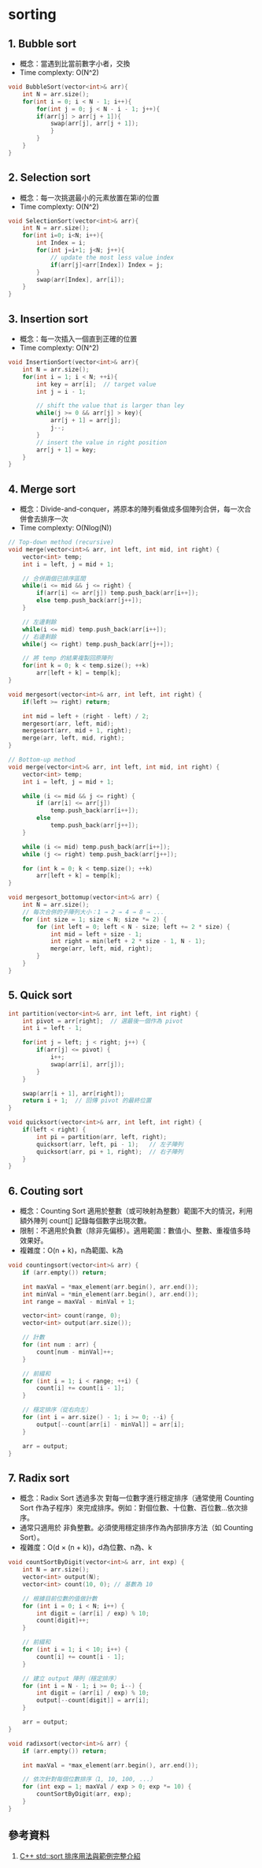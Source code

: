 # sorting

## 1. Bubble sort

* 概念：當遇到比當前數字小者，交換
* Time complexty: O(N^2)

```cpp
void BubbleSort(vector<int>& arr){
    int N = arr.size();
    for(int i = 0; i < N - 1; i++){
        for(int j = 0; j < N - i - 1; j++){
        if(arr[j] > arr[j + 1]){
            swap(arr[j], arr[j + 1]);
            }
        }
    }
}
```

## 2. Selection sort

* 概念：每一次挑選最小的元素放置在第i的位置
* Time complexty: O(N^2)

```cpp
void SelectionSort(vector<int>& arr){
    int N = arr.size();
    for(int i=0; i<N; i++){
        int Index = i;
        for(int j=i+1; j<N; j++){
            // update the most less value index
            if(arr[j]<arr[Index]) Index = j;
        }
        swap(arr[Index], arr[i]);
    }
}
```

## 3. Insertion sort

* 概念：每一次插入一個直到正確的位置
* Time complexty: O(N^2)

```cpp
void InsertionSort(vector<int>& arr){
    int N = arr.size();
    for(int i = 1; i < N; ++i){
        int key = arr[i];  // target value
        int j = i - 1;

        // shift the value that is larger than ley
        while(j >= 0 && arr[j] > key){
            arr[j + 1] = arr[j];
            j--;
        }
        // insert the value in right position
        arr[j + 1] = key;
    }
}
```

## 4. Merge sort

* 概念：Divide-and-conquer，將原本的陣列看做成多個陣列合併，每一次合併會去排序一次
* Time complexty: O(Nlog(N))

```cpp
// Top-down method (recursive)
void merge(vector<int>& arr, int left, int mid, int right) {
    vector<int> temp;
    int i = left, j = mid + 1;

    // 合併兩個已排序區間
    while(i <= mid && j <= right) {
        if(arr[i] <= arr[j]) temp.push_back(arr[i++]);
        else temp.push_back(arr[j++]);
    }

    // 左邊剩餘
    while(i <= mid) temp.push_back(arr[i++]);
    // 右邊剩餘
    while(j <= right) temp.push_back(arr[j++]);

    // 將 temp 的結果複製回原陣列
    for(int k = 0; k < temp.size(); ++k)
        arr[left + k] = temp[k];
}

void mergesort(vector<int>& arr, int left, int right) {
    if(left >= right) return;

    int mid = left + (right - left) / 2;
    mergesort(arr, left, mid);
    mergesort(arr, mid + 1, right);
    merge(arr, left, mid, right);
}
```

```cpp
// Bottom-up method
void merge(vector<int>& arr, int left, int mid, int right) {
    vector<int> temp;
    int i = left, j = mid + 1;

    while (i <= mid && j <= right) {
        if (arr[i] <= arr[j])
            temp.push_back(arr[i++]);
        else
            temp.push_back(arr[j++]);
    }

    while (i <= mid) temp.push_back(arr[i++]);
    while (j <= right) temp.push_back(arr[j++]);

    for (int k = 0; k < temp.size(); ++k)
        arr[left + k] = temp[k];
}

void mergesort_bottomup(vector<int>& arr) {
    int N = arr.size();
    // 每次合併的子陣列大小：1 → 2 → 4 → 8 → ...
    for (int size = 1; size < N; size *= 2) {
        for (int left = 0; left < N - size; left += 2 * size) {
            int mid = left + size - 1;
            int right = min(left + 2 * size - 1, N - 1);
            merge(arr, left, mid, right);
        }
    }
}

```

## 5. Quick sort

```cpp
int partition(vector<int>& arr, int left, int right) {
    int pivot = arr[right];  // 選最後一個作為 pivot
    int i = left - 1;

    for(int j = left; j < right; j++) {
        if(arr[j] <= pivot) {
            i++;
            swap(arr[i], arr[j]);
        }
    }

    swap(arr[i + 1], arr[right]);
    return i + 1;  // 回傳 pivot 的最終位置
}

void quicksort(vector<int>& arr, int left, int right) {
    if(left < right) {
        int pi = partition(arr, left, right);
        quicksort(arr, left, pi - 1);   // 左子陣列
        quicksort(arr, pi + 1, right);  // 右子陣列
    }
}

```

## 6. Couting sort

* 概念：Counting Sort 適用於整數（或可映射為整數）範圍不大的情況，利用額外陣列 count[] 記錄每個數字出現次數。
* 限制：不適用於負數（除非先偏移）。適用範圍：數值小、整數、重複值多時效果好。
* 複雜度：O(n + k)，n為範圍、k為

```cpp
void countingsort(vector<int>& arr) {
    if (arr.empty()) return;

    int maxVal = *max_element(arr.begin(), arr.end());
    int minVal = *min_element(arr.begin(), arr.end());
    int range = maxVal - minVal + 1;

    vector<int> count(range, 0);
    vector<int> output(arr.size());

    // 計數
    for (int num : arr) {
        count[num - minVal]++;
    }

    // 前綴和
    for (int i = 1; i < range; ++i) {
        count[i] += count[i - 1];
    }

    // 穩定排序（從右向左）
    for (int i = arr.size() - 1; i >= 0; --i) {
        output[--count[arr[i] - minVal]] = arr[i];
    }

    arr = output;
}

```

## 7. Radix sort

* 概念：Radix Sort 透過多次 對每一位數字進行穩定排序（通常使用 Counting Sort 作為子程序）來完成排序。例如：對個位數、十位數、百位數…依次排序。
* 通常只適用於 非負整數。必須使用穩定排序作為內部排序方法（如 Counting Sort）。
* 複雜度：O(d × (n + k))，d為位數、n為、k

```cpp
void countSortByDigit(vector<int>& arr, int exp) {
    int N = arr.size();
    vector<int> output(N);
    vector<int> count(10, 0); // 基數為 10

    // 根據目前位數的值做計數
    for (int i = 0; i < N; i++) {
        int digit = (arr[i] / exp) % 10;
        count[digit]++;
    }

    // 前綴和
    for (int i = 1; i < 10; i++) {
        count[i] += count[i - 1];
    }

    // 建立 output 陣列（穩定排序）
    for (int i = N - 1; i >= 0; i--) {
        int digit = (arr[i] / exp) % 10;
        output[--count[digit]] = arr[i];
    }

    arr = output;
}

void radixsort(vector<int>& arr) {
    if (arr.empty()) return;

    int maxVal = *max_element(arr.begin(), arr.end());

    // 依次針對每個位數排序（1, 10, 100, ...）
    for (int exp = 1; maxVal / exp > 0; exp *= 10) {
        countSortByDigit(arr, exp);
    }
}

```

## 參考資料

1. [C++ std::sort 排序用法與範例完整介紹](https://shengyu7697.github.io/std-sort/)
